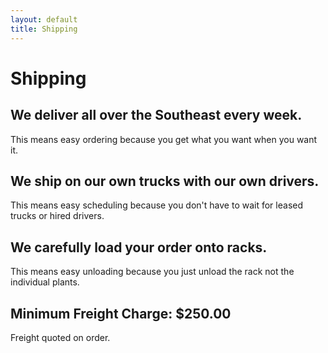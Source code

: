```yaml
---
layout: default
title: Shipping
---
```


# Shipping

## We deliver all over the Southeast every week.
This means easy ordering because you get what you want when you want it.

## We ship on our own trucks with our own drivers.
This means easy scheduling because you don't have to wait for leased trucks or hired drivers.

## We carefully load your order onto racks.
This means easy unloading because you just unload the rack not the individual plants.

## Minimum Freight Charge: $250.00
Freight quoted on order.
